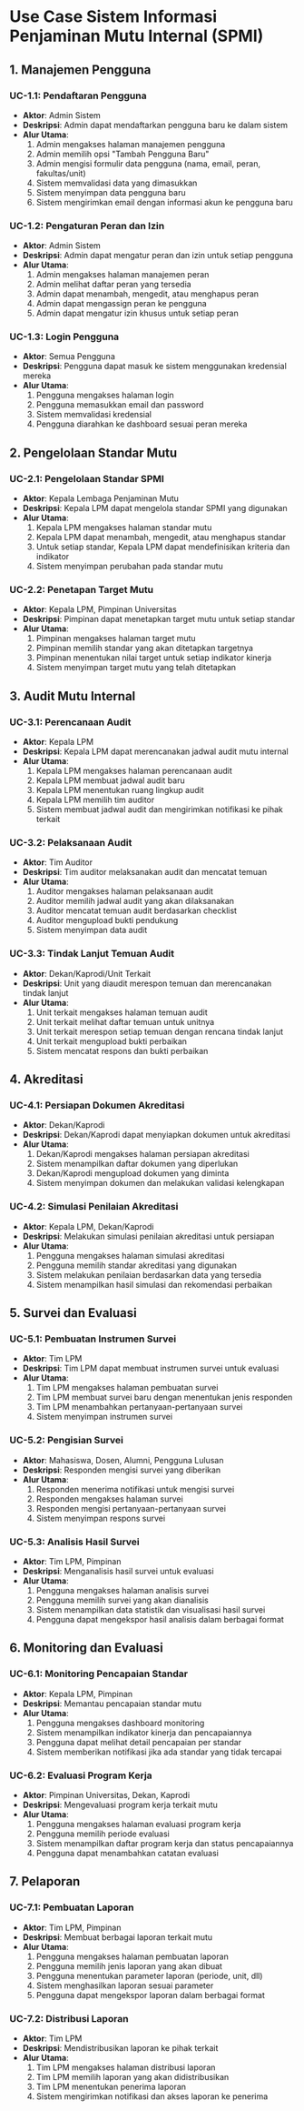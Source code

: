 # Use Case Sistem Informasi Penjaminan Mutu Internal (SPMI)

## 1. Manajemen Pengguna

### UC-1.1: Pendaftaran Pengguna

-   **Aktor**: Admin Sistem
-   **Deskripsi**: Admin dapat mendaftarkan pengguna baru ke dalam sistem
-   **Alur Utama**:
    1. Admin mengakses halaman manajemen pengguna
    2. Admin memilih opsi "Tambah Pengguna Baru"
    3. Admin mengisi formulir data pengguna (nama, email, peran, fakultas/unit)
    4. Sistem memvalidasi data yang dimasukkan
    5. Sistem menyimpan data pengguna baru
    6. Sistem mengirimkan email dengan informasi akun ke pengguna baru

### UC-1.2: Pengaturan Peran dan Izin

-   **Aktor**: Admin Sistem
-   **Deskripsi**: Admin dapat mengatur peran dan izin untuk setiap pengguna
-   **Alur Utama**:
    1. Admin mengakses halaman manajemen peran
    2. Admin melihat daftar peran yang tersedia
    3. Admin dapat menambah, mengedit, atau menghapus peran
    4. Admin dapat mengassign peran ke pengguna
    5. Admin dapat mengatur izin khusus untuk setiap peran

### UC-1.3: Login Pengguna

-   **Aktor**: Semua Pengguna
-   **Deskripsi**: Pengguna dapat masuk ke sistem menggunakan kredensial mereka
-   **Alur Utama**:
    1. Pengguna mengakses halaman login
    2. Pengguna memasukkan email dan password
    3. Sistem memvalidasi kredensial
    4. Pengguna diarahkan ke dashboard sesuai peran mereka

## 2. Pengelolaan Standar Mutu

### UC-2.1: Pengelolaan Standar SPMI

-   **Aktor**: Kepala Lembaga Penjaminan Mutu
-   **Deskripsi**: Kepala LPM dapat mengelola standar SPMI yang digunakan
-   **Alur Utama**:
    1. Kepala LPM mengakses halaman standar mutu
    2. Kepala LPM dapat menambah, mengedit, atau menghapus standar
    3. Untuk setiap standar, Kepala LPM dapat mendefinisikan kriteria dan indikator
    4. Sistem menyimpan perubahan pada standar mutu

### UC-2.2: Penetapan Target Mutu

-   **Aktor**: Kepala LPM, Pimpinan Universitas
-   **Deskripsi**: Pimpinan dapat menetapkan target mutu untuk setiap standar
-   **Alur Utama**:
    1. Pimpinan mengakses halaman target mutu
    2. Pimpinan memilih standar yang akan ditetapkan targetnya
    3. Pimpinan menentukan nilai target untuk setiap indikator kinerja
    4. Sistem menyimpan target mutu yang telah ditetapkan

## 3. Audit Mutu Internal

### UC-3.1: Perencanaan Audit

-   **Aktor**: Kepala LPM
-   **Deskripsi**: Kepala LPM dapat merencanakan jadwal audit mutu internal
-   **Alur Utama**:
    1. Kepala LPM mengakses halaman perencanaan audit
    2. Kepala LPM membuat jadwal audit baru
    3. Kepala LPM menentukan ruang lingkup audit
    4. Kepala LPM memilih tim auditor
    5. Sistem membuat jadwal audit dan mengirimkan notifikasi ke pihak terkait

### UC-3.2: Pelaksanaan Audit

-   **Aktor**: Tim Auditor
-   **Deskripsi**: Tim auditor melaksanakan audit dan mencatat temuan
-   **Alur Utama**:
    1. Auditor mengakses halaman pelaksanaan audit
    2. Auditor memilih jadwal audit yang akan dilaksanakan
    3. Auditor mencatat temuan audit berdasarkan checklist
    4. Auditor mengupload bukti pendukung
    5. Sistem menyimpan data audit

### UC-3.3: Tindak Lanjut Temuan Audit

-   **Aktor**: Dekan/Kaprodi/Unit Terkait
-   **Deskripsi**: Unit yang diaudit merespon temuan dan merencanakan tindak lanjut
-   **Alur Utama**:
    1. Unit terkait mengakses halaman temuan audit
    2. Unit terkait melihat daftar temuan untuk unitnya
    3. Unit terkait merespon setiap temuan dengan rencana tindak lanjut
    4. Unit terkait mengupload bukti perbaikan
    5. Sistem mencatat respons dan bukti perbaikan

## 4. Akreditasi

### UC-4.1: Persiapan Dokumen Akreditasi

-   **Aktor**: Dekan/Kaprodi
-   **Deskripsi**: Dekan/Kaprodi dapat menyiapkan dokumen untuk akreditasi
-   **Alur Utama**:
    1. Dekan/Kaprodi mengakses halaman persiapan akreditasi
    2. Sistem menampilkan daftar dokumen yang diperlukan
    3. Dekan/Kaprodi mengupload dokumen yang diminta
    4. Sistem menyimpan dokumen dan melakukan validasi kelengkapan

### UC-4.2: Simulasi Penilaian Akreditasi

-   **Aktor**: Kepala LPM, Dekan/Kaprodi
-   **Deskripsi**: Melakukan simulasi penilaian akreditasi untuk persiapan
-   **Alur Utama**:
    1. Pengguna mengakses halaman simulasi akreditasi
    2. Pengguna memilih standar akreditasi yang digunakan
    3. Sistem melakukan penilaian berdasarkan data yang tersedia
    4. Sistem menampilkan hasil simulasi dan rekomendasi perbaikan

## 5. Survei dan Evaluasi

### UC-5.1: Pembuatan Instrumen Survei

-   **Aktor**: Tim LPM
-   **Deskripsi**: Tim LPM dapat membuat instrumen survei untuk evaluasi
-   **Alur Utama**:
    1. Tim LPM mengakses halaman pembuatan survei
    2. Tim LPM membuat survei baru dengan menentukan jenis responden
    3. Tim LPM menambahkan pertanyaan-pertanyaan survei
    4. Sistem menyimpan instrumen survei

### UC-5.2: Pengisian Survei

-   **Aktor**: Mahasiswa, Dosen, Alumni, Pengguna Lulusan
-   **Deskripsi**: Responden mengisi survei yang diberikan
-   **Alur Utama**:
    1. Responden menerima notifikasi untuk mengisi survei
    2. Responden mengakses halaman survei
    3. Responden mengisi pertanyaan-pertanyaan survei
    4. Sistem menyimpan respons survei

### UC-5.3: Analisis Hasil Survei

-   **Aktor**: Tim LPM, Pimpinan
-   **Deskripsi**: Menganalisis hasil survei untuk evaluasi
-   **Alur Utama**:
    1. Pengguna mengakses halaman analisis survei
    2. Pengguna memilih survei yang akan dianalisis
    3. Sistem menampilkan data statistik dan visualisasi hasil survei
    4. Pengguna dapat mengekspor hasil analisis dalam berbagai format

## 6. Monitoring dan Evaluasi

### UC-6.1: Monitoring Pencapaian Standar

-   **Aktor**: Kepala LPM, Pimpinan
-   **Deskripsi**: Memantau pencapaian standar mutu
-   **Alur Utama**:
    1. Pengguna mengakses dashboard monitoring
    2. Sistem menampilkan indikator kinerja dan pencapaiannya
    3. Pengguna dapat melihat detail pencapaian per standar
    4. Sistem memberikan notifikasi jika ada standar yang tidak tercapai

### UC-6.2: Evaluasi Program Kerja

-   **Aktor**: Pimpinan Universitas, Dekan, Kaprodi
-   **Deskripsi**: Mengevaluasi program kerja terkait mutu
-   **Alur Utama**:
    1. Pengguna mengakses halaman evaluasi program kerja
    2. Pengguna memilih periode evaluasi
    3. Sistem menampilkan daftar program kerja dan status pencapaiannya
    4. Pengguna dapat menambahkan catatan evaluasi

## 7. Pelaporan

### UC-7.1: Pembuatan Laporan

-   **Aktor**: Tim LPM, Pimpinan
-   **Deskripsi**: Membuat berbagai laporan terkait mutu
-   **Alur Utama**:
    1. Pengguna mengakses halaman pembuatan laporan
    2. Pengguna memilih jenis laporan yang akan dibuat
    3. Pengguna menentukan parameter laporan (periode, unit, dll)
    4. Sistem menghasilkan laporan sesuai parameter
    5. Pengguna dapat mengekspor laporan dalam berbagai format

### UC-7.2: Distribusi Laporan

-   **Aktor**: Tim LPM
-   **Deskripsi**: Mendistribusikan laporan ke pihak terkait
-   **Alur Utama**:
    1. Tim LPM mengakses halaman distribusi laporan
    2. Tim LPM memilih laporan yang akan didistribusikan
    3. Tim LPM menentukan penerima laporan
    4. Sistem mengirimkan notifikasi dan akses laporan ke penerima
